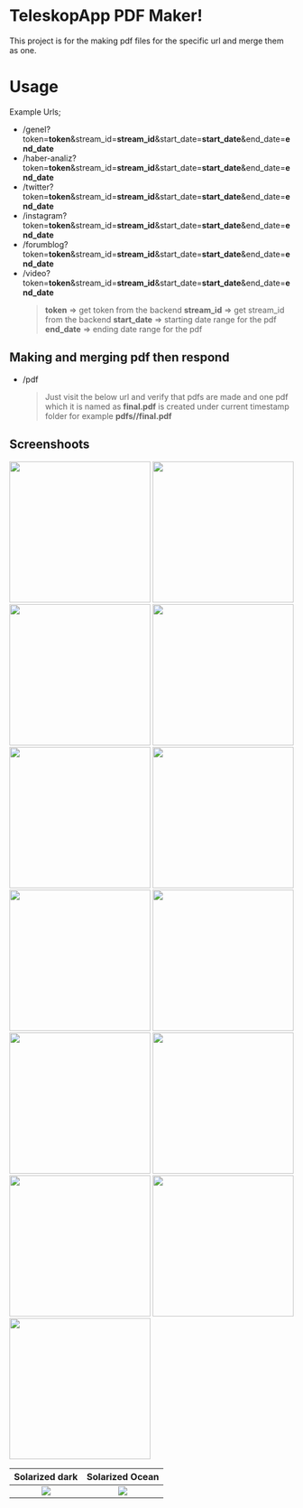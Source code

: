 # TeleskopApp PDF Maker!

This project is for the making pdf files for the specific url and merge them as one.

# Usage

Example Urls;

- /genel?token=**token**&stream_id=**stream_id**&start_date=**start_date**&end_date=**end_date**
- /haber-analiz?token=**token**&stream_id=**stream_id**&start_date=**start_date**&end_date=**end_date**
- /twitter?token=**token**&stream_id=**stream_id**&start_date=**start_date**&end_date=**end_date**
- /instagram?token=**token**&stream_id=**stream_id**&start_date=**start_date**&end_date=**end_date**
- /forumblog?token=**token**&stream_id=**stream_id**&start_date=**start_date**&end_date=**end_date**
- /video?token=**token**&stream_id=**stream_id**&start_date=**start_date**&end_date=**end_date**
	> **token** => get token from the backend
	> **stream_id** => get stream_id from the backend
	> **start_date** => starting date range for the pdf
	> **end_date** => ending date range for the pdf

## Making and merging pdf then respond

- /pdf
	>Just visit the below url and verify that pdfs are made and one pdf which it is named as **final.pdf**  is created under current timestamp folder for example **pdfs/<timestamp>/final.pdf**



## Screenshoots

<img src="https://github.com/senocak/NodeJsPDF/blob/master/assets/final/final-01.jpg?raw=true"  width="250px"/>
<img src="https://github.com/senocak/NodeJsPDF/blob/master/assets/final/final-02.jpg?raw=true"  width="250px"/>
<img src="https://github.com/senocak/NodeJsPDF/blob/master/assets/final/final-03.jpg?raw=true"  width="250px"/>
<img src="https://github.com/senocak/NodeJsPDF/blob/master/assets/final/final-04.jpg?raw=true"  width="250px"/>
<img src="https://github.com/senocak/NodeJsPDF/blob/master/assets/final/final-05.jpg?raw=true"  width="250px"/>
<img src="https://github.com/senocak/NodeJsPDF/blob/master/assets/final/final-06.jpg?raw=true"  width="250px"/>
<img src="https://github.com/senocak/NodeJsPDF/blob/master/assets/final/final-07.jpg?raw=true"  width="250px"/>
<img src="https://github.com/senocak/NodeJsPDF/blob/master/assets/final/final-08.jpg?raw=true"  width="250px"/>
<img src="https://github.com/senocak/NodeJsPDF/blob/master/assets/final/final-09.jpg?raw=true"  width="250px"/>
<img src="https://github.com/senocak/NodeJsPDF/blob/master/assets/final/final-10.jpg?raw=true"  width="250px"/>
<img src="https://github.com/senocak/NodeJsPDF/blob/master/assets/final/final-11.jpg?raw=true"  width="250px"/>
<img src="https://github.com/senocak/NodeJsPDF/blob/master/assets/final/final-12.jpg?raw=true"  width="250px"/>
<img src="https://github.com/senocak/NodeJsPDF/blob/master/assets/final/final-13.jpg?raw=true"  width="250px"/>


Solarized dark             |  Solarized Ocean
:-------------------------:|:-------------------------:
![](https://...Dark.png)  |  ![](https://...Ocean.png)
